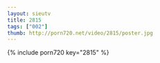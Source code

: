 ```yaml
--- 
layout: sieutv
title: 2815
tags: ["002"]
thumb: http://porn720.net/video/2815/poster.jpg
---
```

{% include porn720 key="2815" %} 
